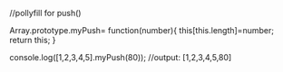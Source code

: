 //pollyfill for push()

Array.prototype.myPush= function(number){
    this[this.length]=number;
    return this;
}

console.log([1,2,3,4,5].myPush(80));
//output: [1,2,3,4,5,80]